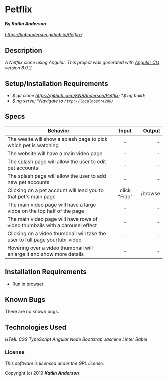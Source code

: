 # Petflix

#### By _**Katlin Anderson**_
_https://knbanderson.github.io/Petflix/_
## Description

_A Netflix clone using Angular._
_This project was generated with [Angular CLI](https://github.com/angular/angular-cli) version 8.0.2_

## Setup/Installation Requirements

* _$ git clone https://github.com/KNBAnderson/Petflix;_
*_$ ng build;_
* _$ ng serve;_
*_Navigate to `http://localhost:4200/`_

## Specs
| Behavior | Input | Output |
| ------------- |:-------------:| -----:|
| The wesite will show a splash page to pick which pet is watching | - | - |
| The website will have a main video page | - | - |
| The splash page will allow the user to edit pet accounts | - | - |
| The splash page will allow the user to add new pet accounts | - | - |
| Clicking on a pet account will lead you to that pet's main page | click "Fido" | /browse |
| The main video page will have a large vidoe on the top half of the page | - | - |
| The main video page will have rows of video thumbails with a carousel effect | - | - |
| Clicking on a video thumbnail will take the user to full page yourtubr video | - | - |
| Hovering over a video thumbnail will enlarge it and show more details | - | - |


## Installation Requirements
* Run in browser

## Known Bugs
There are no known bugs.

## Technologies Used

_HTML_
_CSS_
_TypeScript_
_Angular_
_Node_
_Bootstrap_
_Jasmine_
_Linter_
_Babel_

### License

*This software is licensed under the GPL license.*

Copyright (c) 2019 **_Katlin Anderson_**